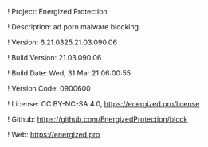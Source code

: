 ! Project: Energized Protection

! Description: ad.porn.malware blocking.

! Version: 6.21.0325.21.03.090.06

! Build Version: 21.03.090.06

! Build Date: Wed, 31 Mar 21 06:00:55

! Version Code: 0900600

! License: CC BY-NC-SA 4.0, https://energized.pro/license

! Github: https://github.com/EnergizedProtection/block

! Web: https://energized.pro
